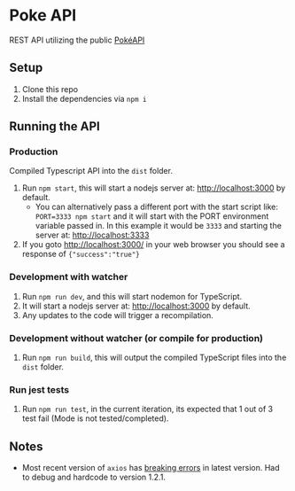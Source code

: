 # Poke API

REST API utilizing the public [PokéAPI](https://pokeapi.co/)

## Setup
1. Clone this repo
2. Install the dependencies via `npm i`

## Running the API
### Production
Compiled Typescript API into the `dist` folder.
1. Run `npm start`, this will start a nodejs server at: [http://localhost:3000](http://localhost:3000) by default.
    - You can alternatively pass a different port with the start script like: `PORT=3333 npm start` and it will start with the PORT environment variable passed in.  In this example it would be `3333` and starting the server at: [http://localhost:3333](http://localhost:3333)
2. If you goto [http://localhost:3000/](http://localhost:3000/) in your web browser you should see a response of `{"success":"true"}`


### Development with watcher
1. Run `npm run dev`, and this will start nodemon for TypeScript.
2. It will start a nodejs server at: [http://localhost:3000](http://localhost:3000) by default.
3. Any updates to the code will trigger a recompilation.


### Development without watcher (or compile for production)
1. Run `npm run build`, this will output the compiled TypeScript files into the `dist` folder.

### Run jest tests
1. Run `npm run test`, in the current iteration, its expected that 1 out of 3 test fail (Mode is not tested/completed).


## Notes
- Most recent version of `axios` has [breaking errors](https://github.com/axios/axios/issues/5346) in latest version.  Had to debug and hardcode to version 1.2.1.